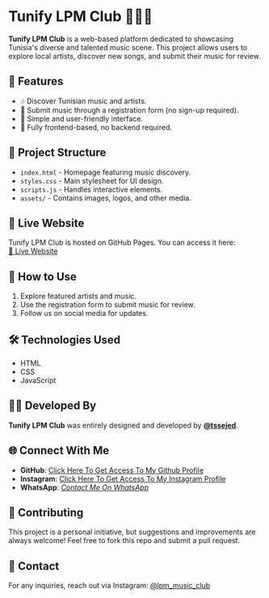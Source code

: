 # Tunify LPM Club 🎵🇹🇳  

**Tunify LPM Club** is a web-based platform dedicated to showcasing Tunisia's diverse and talented music scene. This project allows users to explore local artists, discover new songs, and submit their music for review.  

## 🌟 Features  
- 🎶 Discover Tunisian music and artists.  
- 📝 Submit music through a registration form (no sign-up required).  
- 🎨 Simple and user-friendly interface.  
- 🚀 Fully frontend-based, no backend required.  

## 📂 Project Structure  
- `index.html` - Homepage featuring music discovery.  
- `styles.css` - Main stylesheet for UI design.  
- `scripts.js` - Handles interactive elements.  
- `assets/` - Contains images, logos, and other media.  

## 🚀 Live Website  
Tunify LPM Club is hosted on GitHub Pages. You can access it here:  
[🔗 Live Website](https://tunify-club.github.io/Tu/)  

## 📌 How to Use  
1. Explore featured artists and music.  
2. Use the registration form to submit music for review.  
3. Follow us on social media for updates.  

## 🛠️ Technologies Used  
- HTML  
- CSS  
- JavaScript  

## 👨‍💻 Developed By  
**Tunify LPM Club** was entirely designed and developed by **[@tssejed](https://github.com/tssejed)**.  

## 🌐 Connect With Me  
- **GitHub**: [Click Here To Get Access To My Github Profile](https://github.com/tssejed)  
- **Instagram**: [Click Here To Get Access To My Instagram Profile](https://www.instagram.com/lpm_music_club/)  
- **WhatsApp**: [*Contact Me On WhatsApp* ](https://wa.me/21694155000?fbclid=PAZXh0bgNhZW0CMTEAAaYOcjJsBMZiLQs3LD5jrDxjTqPK455E_pusCJYeI0QuRfF8VtJ6chShXKc_aem_BEGD-9xl8Icjx-gUQh_gPA)  

## 🎤 Contributing  
This project is a personal initiative, but suggestions and improvements are always welcome! Feel free to fork this repo and submit a pull request.  

## 📧 Contact  
For any inquiries, reach out via Instagram: [@lpm_music_club](https://www.instagram.com/lpm_music_club/)  
